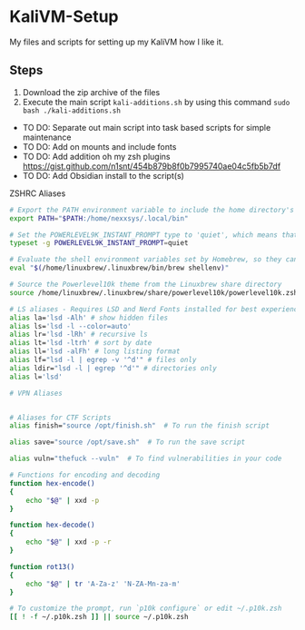 # KaliVM-Setup
My files and scripts for setting up my KaliVM how I like it.

## Steps 
1. Download the zip archive of the files
2. Execute the main script `kali-additions.sh` by using this command `sudo bash ./kali-additions.sh`

* TO DO: Separate out main script into task based scripts for simple maintenance
* TO DO: Add on mounts and include fonts
* TO DO: Add addition oh my zsh plugins https://gist.github.com/n1snt/454b879b8f0b7995740ae04c5fb5b7df
* TO DO: Add Obsidian install to the script(s)

ZSHRC Aliases
```bash
# Export the PATH environment variable to include the home directory's local bin folder
export PATH="$PATH:/home/nexxsys/.local/bin"

# Set the POWERLEVEL9K_INSTANT_PROMPT type to 'quiet', which means that the prompt will not be displayed on a new line
typeset -g POWERLEVEL9K_INSTANT_PROMPT=quiet

# Evaluate the shell environment variables set by Homebrew, so they can be used in the script
eval "$(/home/linuxbrew/.linuxbrew/bin/brew shellenv)"

# Source the Powerlevel10k theme from the Linuxbrew share directory
source /home/linuxbrew/.linuxbrew/share/powerlevel10k/powerlevel10k.zsh-theme

# LS aliases - Requires LSD and Nerd Fonts installed for best experience
alias la='lsd -Alh' # show hidden files
alias ls='lsd -l --color=auto'
alias lr='lsd -lRh' # recursive ls
alias lt='lsd -ltrh' # sort by date
alias ll='lsd -alFh' # long listing format
alias lf="lsd -l | egrep -v '^d'" # files only
alias ldir="lsd -l | egrep '^d'" # directories only
alias l='lsd'

# VPN Aliases


# Aliases for CTF Scripts
alias finish="source /opt/finish.sh"  # To run the finish script

alias save="source /opt/save.sh"  # To run the save script

alias vuln="thefuck --vuln"  # To find vulnerabilities in your code

# Functions for encoding and decoding
function hex-encode()
{
    echo "$@" | xxd -p
}

function hex-decode()
{
    echo "$@" | xxd -p -r
}

function rot13()
{
    echo "$@" | tr 'A-Za-z' 'N-ZA-Mn-za-m'
}

# To customize the prompt, run `p10k configure` or edit ~/.p10k.zsh
[[ ! -f ~/.p10k.zsh ]] || source ~/.p10k.zsh
```
